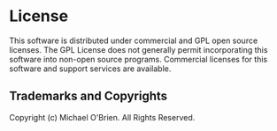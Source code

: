 License
===

This software is distributed under commercial and GPL open source licenses.
The GPL License does not generally permit incorporating this software into
non-open source programs. Commercial licenses for this software and support
services are available.

Trademarks and Copyrights
---
Copyright (c) Michael O'Brien. All Rights Reserved.
